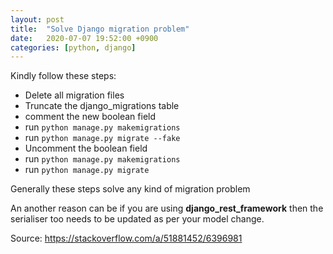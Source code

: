 ```yaml
---
layout: post
title:  "Solve Django migration problem"
date:   2020-07-07 19:52:00 +0900
categories: [python, django]
---
```


Kindly follow these steps:

 - Delete all migration files
 - Truncate the django_migrations table
 - comment the new boolean field
 - run `python manage.py makemigrations`
 - run `python manage.py migrate --fake`
 - Uncomment the boolean field
 - run `python manage.py makemigrations`
 - run `python manage.py migrate`

Generally these steps solve any kind of migration problem

An another reason can be if you are using **django_rest_framework** then the serialiser too needs to be updated as per your model change.

Source: https://stackoverflow.com/a/51881452/6396981
